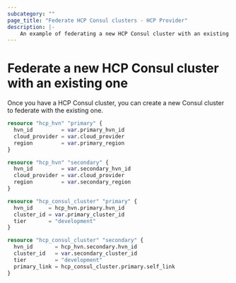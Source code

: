 ```yaml
---
subcategory: ""
page_title: "Federate HCP Consul clusters - HCP Provider"
description: |-
    An example of federating a new HCP Consul cluster with an existing one.
---
```


# Federate a new HCP Consul cluster with an existing one

Once you have a HCP Consul cluster, you can create a new Consul cluster to federate with the existing one.

```terraform
resource "hcp_hvn" "primary" {
  hvn_id         = var.primary_hvn_id
  cloud_provider = var.cloud_provider
  region         = var.primary_region
}

resource "hcp_hvn" "secondary" {
  hvn_id         = var.secondary_hvn_id
  cloud_provider = var.cloud_provider
  region         = var.secondary_region
}

resource "hcp_consul_cluster" "primary" {
  hvn_id     = hcp_hvn.primary.hvn_id
  cluster_id = var.primary_cluster_id
  tier       = "development"
}

resource "hcp_consul_cluster" "secondary" {
  hvn_id       = hcp_hvn.secondary.hvn_id
  cluster_id   = var.secondary_cluster_id
  tier         = "development"
  primary_link = hcp_consul_cluster.primary.self_link
}
```